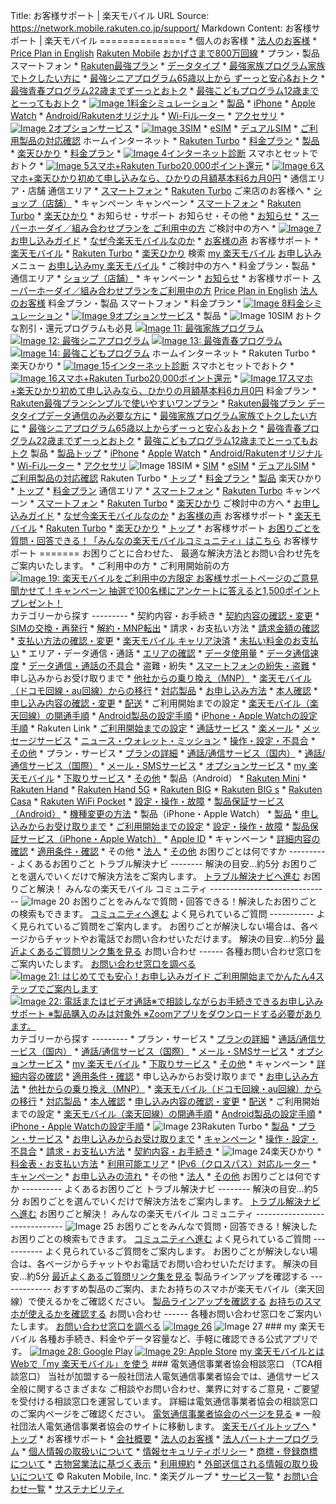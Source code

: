 Title: お客様サポート | 楽天モバイル URL Source: https://network.mobile.rakuten.co.jp/support/ Markdown Content: お客様サポート | 楽天モバイル =============== * 個人のお客様 * [法人のお客様](https://business.mobile.rakuten.co.jp/?scid=wi_rmb_pers_header) * [Price Plan in English](https://network.mobile.rakuten.co.jp/fee/saikyo-plan/en/?l-id=gnavi_fee_saikyo-plan-en) [Rakuten Mobile](https://network.mobile.rakuten.co.jp/?l-id=gnavi_logo) [おかげさまで800万回線](https://network.mobile.rakuten.co.jp/feature/why-rakuten-mobile/?l-id=gnavi_500-banner_why-rakuten-mobile) * プラン・製品 スマートフォン * [Rakuten最強プラン](https://network.mobile.rakuten.co.jp/fee/saikyo-plan/?l-id=gnavi_fee_saikyo-plan) * [データタイプ](https://network.mobile.rakuten.co.jp/fee/saikyo-plan/data-type/?l-id=gnavi_fee_saikyo-plan_data-type) * [最強家族プログラム家族でトクしたい方に](https://network.mobile.rakuten.co.jp/fee/family/?l-id=gnavi_fee_family) * [最強シニアプログラム65歳以上から ずーっと安心&おトク](https://network.mobile.rakuten.co.jp/fee/senior/?l-id=gnavi_fee_senior) * [最強青春プログラム22歳までずーっとおトク](https://network.mobile.rakuten.co.jp/fee/youth/?l-id=gnavi_fee_youth) * [最強こどもプログラム12歳までとーってもおトク](https://network.mobile.rakuten.co.jp/fee/kids/?l-id=gnavi_fee_kids) * [![Image 1](https://network.mobile.rakuten.co.jp/assets/img/common/icon-fee-simulation.svg)料金シミュレーション](https://network.mobile.rakuten.co.jp/fee/simulation/?l-id=gnavi_fee_un-limit_simulation) * [製品](https://network.mobile.rakuten.co.jp/product/?l-id=gnavi_product) * [iPhone](https://network.mobile.rakuten.co.jp/product/iphone/?l-id=gnavi_product_iphone) * [Apple Watch](https://network.mobile.rakuten.co.jp/product/apple-watch/?l-id=gnavi_product_apple-watch) * [Android/Rakutenオリジナル](https://network.mobile.rakuten.co.jp/product/smartphone/?l-id=gnavi_product_smartphone) * [Wi-Fiルーター](https://network.mobile.rakuten.co.jp/product/internet/?l-id=gnavi_product_internet) * [アクセサリ](https://network.mobile.rakuten.co.jp/product/accessory/?l-id=gnavi_product_accessory) * [![Image 2](https://network.mobile.rakuten.co.jp/assets/img/common/icon-service.svg)オプションサービス](https://network.mobile.rakuten.co.jp/service/?l-id=gnavi_service) * [![Image 3](https://network.mobile.rakuten.co.jp/assets/img/common/icon-sim.svg)SIM](https://network.mobile.rakuten.co.jp/product/sim/?l-id=gnavi_product_sim) * [eSIM](https://network.mobile.rakuten.co.jp/product/sim/esim/?l-id=gnavi_product_sim_esim) * [デュアルSIM](https://network.mobile.rakuten.co.jp/product/sim/dual-sim/?l-id=gnavi_product_sim_dual-sim) * [ご利用製品の対応確認](https://network.mobile.rakuten.co.jp/product/byod/?l-id=gnavi_product_byod) ホームインターネット * [Rakuten Turbo](https://network.mobile.rakuten.co.jp/internet/turbo/?l-id=gnavi_internet_turbo) * [料金プラン](https://network.mobile.rakuten.co.jp/internet/turbo/fee/?l-id=gnavi_internet_turbo_fee) * [製品](https://network.mobile.rakuten.co.jp/internet/turbo/product/?l-id=gnavi_internet_turbo_product) * [楽天ひかり](https://network.mobile.rakuten.co.jp/hikari/?l-id=gnavi_hikari) * [料金プラン](https://network.mobile.rakuten.co.jp/hikari/fee/pricelist/?l-id=gnavi_hikari_fee) * [![Image 4](https://network.mobile.rakuten.co.jp/assets/img/common/icon-internet.svg)インターネット診断](https://network.mobile.rakuten.co.jp/internet/?l-id=gnavi_internet#diagnose) スマホとセットでおトク * [![Image 5](https://network.mobile.rakuten.co.jp/assets/img/common/spset.svg)スマホ+Rakuten Turbo20,000ポイント還元](https://network.mobile.rakuten.co.jp/internet/turbo/campaign/six-month-free/?l-id=gnavi_internet_turbo_campaign_set) * [![Image 6](https://network.mobile.rakuten.co.jp/assets/img/common/icon-sp-hikari.svg)スマホ+楽天ひかり初めて申し込みなら、ひかりの月額基本料6カ月0円](https://network.mobile.rakuten.co.jp/hikari/campaign/six-month-free/?l-id=gnavi_hikari_campaign_six-month-free_set) * 通信エリア・店舗 通信エリア * [スマートフォン](https://network.mobile.rakuten.co.jp/area/?l-id=gnavi_area) * [Rakuten Turbo](https://network.mobile.rakuten.co.jp/internet/turbo/area/?l-id=gnavi_internet_turbo_area) ご来店のお客様へ * [ショップ（店舗）](https://network.mobile.rakuten.co.jp/shop/?l-id=gnavi_shop) * キャンペーン キャンペーン * [スマートフォン](https://network.mobile.rakuten.co.jp/campaign/?l-id=gnavi_campaign) * [Rakuten Turbo](https://network.mobile.rakuten.co.jp/internet/turbo/campaign/six-month-free/?l-id=gnavi_internet_turbo_campaign) * [楽天ひかり](https://network.mobile.rakuten.co.jp/hikari/campaign/six-month-free/?l-id=gnavi_hikari_campaign_six-month-free) * お知らせ・サポート お知らせ・その他 * [お知らせ](https://network.mobile.rakuten.co.jp/information/?l-id=gnavi_info) * [スーパーホーダイ／組み合わせプランを ご利用中の方](https://mobile.rakuten.co.jp/mvno/?l-id=gnavi_mvno) ご検討中の方へ * [![Image 7](https://network.mobile.rakuten.co.jp/assets/img/common/icon-new-user.svg)お申し込みガイド](https://network.mobile.rakuten.co.jp/guide/procedure/?l-id=gnavi_guide_procedure) * [なぜ今楽天モバイルなのか](https://network.mobile.rakuten.co.jp/feature/why-rakuten-mobile/?l-id=gnavi_feature_why-rakuten-mobile) * [お客様の声](https://network.mobile.rakuten.co.jp/uservoice/?l-id=gnavi_uservoice) お客様サポート * [楽天モバイル](https://network.mobile.rakuten.co.jp/support/?l-id=gnavi_support) * [Rakuten Turbo](https://network.mobile.rakuten.co.jp/internet/turbo/support/?l-id=gnavi_internet_turbo_support) * [楽天ひかり](https://network.mobile.rakuten.co.jp/hikari/support/?l-id=gnavi_hikari_support) 検索 [my 楽天モバイル](https://portal.mobile.rakuten.co.jp/my-rakuten-mobile?l-id=network_gnavi_ecare) [お申し込み](https://network.mobile.rakuten.co.jp/guide/application/?ref=header&lid-r;=gnavi_onboarding) メニュー [お申し込み](https://network.mobile.rakuten.co.jp/guide/application/?ref=header&lid-r;=burger_onboarding)[my 楽天モバイル](https://portal.mobile.rakuten.co.jp/my-rakuten-mobile?l-id=network_burger_ecare) * ご検討中の方へ * 料金プラン・製品 * 通信エリア * [ショップ（店舗）](https://network.mobile.rakuten.co.jp/shop/?l-id=burger_shop) * キャンペーン * [お知らせ](https://network.mobile.rakuten.co.jp/information/?l-id=burger_info) * お客様サポート [スーパーホーダイ／組み合わせプランをご利用中の方](https://mobile.rakuten.co.jp/mvno/?l-id=burger_mvno) [Price Plan in English](https://network.mobile.rakuten.co.jp/fee/saikyo-plan/en/?l-id=burger_fee_saikyo-plan-en) [法人のお客様](https://business.mobile.rakuten.co.jp/?scid=wi_rmb_pers_burger) 料金プラン・製品 スマートフォン * 料金プラン * [![Image 8](https://network.mobile.rakuten.co.jp/assets/img/common/icon-fee-simulation.svg)料金シミュレーション](https://network.mobile.rakuten.co.jp/fee/simulation/?l-id=burger_fee_un-limit_simulation) * [![Image 9](https://network.mobile.rakuten.co.jp/assets/img/common/icon-service.svg)オプションサービス](https://network.mobile.rakuten.co.jp/service/?l-id=burger_service) * 製品 * ![Image 10](https://network.mobile.rakuten.co.jp/assets/img/common/icon-sim.svg)SIM おトクな割引・還元プログラムも必見 [![Image 11: 最強家族プログラム](https://network.mobile.rakuten.co.jp/assets/img/common/img-family-240913.png)](https://network.mobile.rakuten.co.jp/fee/family/?l-id=burger_banner_fee-family) [![Image 12: 最強シニアプログラム](https://network.mobile.rakuten.co.jp/assets/img/common/img-senior.png)](https://network.mobile.rakuten.co.jp/fee/senior/?l-id=burger_banner_fee_senior) [![Image 13: 最強青春プログラム](https://network.mobile.rakuten.co.jp/assets/img/common/img-youth-240913.png)](https://network.mobile.rakuten.co.jp/fee/youth/?l-id=burger_banner_fee-youth) [![Image 14: 最強こどもプログラム](https://network.mobile.rakuten.co.jp/assets/img/common/img-kids-240913.png)](https://network.mobile.rakuten.co.jp/fee/kids/?l-id=burger_banner_fee-kids) ホームインターネット * Rakuten Turbo * 楽天ひかり * [![Image 15](https://network.mobile.rakuten.co.jp/assets/img/common/icon-internet.svg)インターネット診断](https://network.mobile.rakuten.co.jp/internet/?l-id=burger_internet#diagnose) スマホとセットでおトク * [![Image 16](https://network.mobile.rakuten.co.jp/assets/img/common/spset.svg)スマホ+Rakuten Turbo20,000ポイント還元](https://network.mobile.rakuten.co.jp/internet/turbo/campaign/six-month-free/?l-id=burger_internet_turbo_campaign_set) * [![Image 17](https://network.mobile.rakuten.co.jp/assets/img/common/icon-sp-hikari.svg)スマホ+楽天ひかり初めて申し込みなら、ひかりの月額基本料6カ月0円](https://network.mobile.rakuten.co.jp/hikari/campaign/six-month-free/?l-id=burger_hikari_campaign_six-month-free_set) 料金プラン * [Rakuten最強プランシンプルで使いやすいワンプラン](https://network.mobile.rakuten.co.jp/fee/saikyo-plan/?l-id=burger_fee_saikyo-plan) * [Rakuten最強プラン データタイプデータ通信のみ必要な方に](https://network.mobile.rakuten.co.jp/fee/saikyo-plan/data-type/?l-id=burger_fee_saikyo-plan_data-type) * [最強家族プログラム家族でトクしたい方に](https://network.mobile.rakuten.co.jp/fee/family/?l-id=burger_fee_family) * [最強シニアプログラム65歳以上からずーっと安心＆おトク](https://network.mobile.rakuten.co.jp/fee/senior/?l-id=burger_fee_senior) * [最強青春プログラム22歳までずーっとおトク](https://network.mobile.rakuten.co.jp/fee/youth/?l-id=burger_fee_youth) * [最強こどもプログラム12歳までとーってもおトク](https://network.mobile.rakuten.co.jp/fee/kids/?l-id=burger_fee_kids) 製品 * [製品トップ](https://network.mobile.rakuten.co.jp/product/?l-id=burger_product) * [iPhone](https://network.mobile.rakuten.co.jp/product/iphone/?l-id=burger_product_iphone) * [Apple Watch](https://network.mobile.rakuten.co.jp/product/apple-watch/?l-id=burger_product_apple-watch) * [Android/Rakutenオリジナル](https://network.mobile.rakuten.co.jp/product/smartphone/?l-id=burger_product_smartphone) * [Wi-Fiルーター](https://network.mobile.rakuten.co.jp/product/internet/?l-id=burger_product_internet) * [アクセサリ](https://network.mobile.rakuten.co.jp/product/accessory/?l-id=burger_product_accessory) ![Image 18](https://network.mobile.rakuten.co.jp/assets/img/common/icon-sim.svg)SIM * [SIM](https://network.mobile.rakuten.co.jp/product/sim/?l-id=burger_product_sim) * [eSIM](https://network.mobile.rakuten.co.jp/product/sim/esim/?l-id=burger_product_sim_esim) * [デュアルSIM](https://network.mobile.rakuten.co.jp/product/sim/dual-sim/?l-id=burger_product_sim_dual-sim) * [ご利用製品の対応確認](https://network.mobile.rakuten.co.jp/product/byod/?l-id=burger_product_byod) Rakuten Turbo * [トップ](https://network.mobile.rakuten.co.jp/internet/turbo/?l-id=burger_internet_turbo) * [料金プラン](https://network.mobile.rakuten.co.jp/internet/turbo/fee/?l-id=burger_internet_turbo_fee) * [製品](https://network.mobile.rakuten.co.jp/internet/turbo/product/?l-id=burger_internet_turbo_product) 楽天ひかり * [トップ](https://network.mobile.rakuten.co.jp/hikari/?l-id=burger_hikari) * [料金プラン](https://network.mobile.rakuten.co.jp/hikari/fee/pricelist/?l-id=burger_hikari_fee) 通信エリア * [スマートフォン](https://network.mobile.rakuten.co.jp/area/?l-id=burger_area) * [Rakuten Turbo](https://network.mobile.rakuten.co.jp/internet/turbo/area/?l-id=burger_internet_turbo_area) キャンペーン * [スマートフォン](https://network.mobile.rakuten.co.jp/campaign/?l-id=burger_campaign) * [Rakuten Turbo](https://network.mobile.rakuten.co.jp/internet/turbo/campaign/six-month-free/?l-id=burger_internet_turbo_campaign) * [楽天ひかり](https://network.mobile.rakuten.co.jp/hikari/campaign/six-month-free/?l-id=burger_hikari_campaign_six-month-free) ご検討中の方へ * [お申し込みガイド](https://network.mobile.rakuten.co.jp/guide/procedure/?l-id=burger_guide_procedure) * [なぜ今楽天モバイルなのか](https://network.mobile.rakuten.co.jp/feature/why-rakuten-mobile/?l-id=burger_feature_why-rakuten-mobile) * [お客様の声](https://network.mobile.rakuten.co.jp/uservoice/?l-id=burger_uservoice) お客様サポート * [楽天モバイル](https://network.mobile.rakuten.co.jp/support/?l-id=burger_support) * [Rakuten Turbo](https://network.mobile.rakuten.co.jp/internet/turbo/support/?l-id=burger_internet_turbo_support) * [楽天ひかり](https://network.mobile.rakuten.co.jp/hikari/support/?l-id=burger_hikari_support) * [トップ](https://network.mobile.rakuten.co.jp/) * お客様サポート [お困りごとを質問・回答できる！「みんなの楽天モバイルコミュニティ」はこちら](https://community.mobile.rakuten.net/) お客様サポート ======= お困りごとに合わせた、 最適な解決方法とお問い合わせ先を ご案内いたします。 * ご利用中の方 * ご利用開始前の方 [![Image 19: 楽天モバイルをご利用中の方限定 お客様サポートページのご意見聞かせて！キャンペーン 抽選で100名様にアンケートに答えると1,500ポイントプレゼント！](https://network.mobile.rakuten.co.jp/assets/img/bnr/bnr-support-survey-1032-160.png)](https://network.mobile.rakuten.co.jp/campaign/support-survey/?l-id=support_campaign_support-survey) カテゴリーから探す \--------- * 契約内容・お手続き * [契約内容の確認・変更](https://network.mobile.rakuten.co.jp/support/contract-detail/confirmation/?l-id=support_top_member_category) * [SIMの交換・再発行](https://network.mobile.rakuten.co.jp/support/contract-detail/sim/?l-id=support_top_member_category) * [解約・MNP転出](https://network.mobile.rakuten.co.jp/support/contract-detail/cancellation/?l-id=support_top_member_category) * 請求・お支払い方法 * [請求金額の確認](https://network.mobile.rakuten.co.jp/support/payment/bill/?l-id=support_top_member_category) * [支払い方法の確認・変更](https://network.mobile.rakuten.co.jp/support/payment/payment/?l-id=support_top_member_category) * [楽天モバイル キャリア決済](https://network.mobile.rakuten.co.jp/support/payment/google/?l-id=support_top_member_category) * [未払い料金のお支払い](https://network.mobile.rakuten.co.jp/support/payment/invoice/?l-id=support_top_member_category) * エリア・データ通信・通話 * [エリアの確認](https://network.mobile.rakuten.co.jp/support/area/area/?l-id=support_top_member_category) * [データ使用量](https://network.mobile.rakuten.co.jp/support/area/data/?l-id=support_top_member_category) * [データ通信速度](https://network.mobile.rakuten.co.jp/support/area/connection/?l-id=support_top_member_category) * [データ通信・通話の不具合](https://network.mobile.rakuten.co.jp/support/area/data-trouble/?l-id=support_top_member_category) * 盗難・紛失 * [スマートフォンの紛失・盗難](https://network.mobile.rakuten.co.jp/support/suspension/suspension/?l-id=support_top_member_category) * 申し込みからお受け取りまで * [他社からの乗り換え（MNP）](https://network.mobile.rakuten.co.jp/support/application/mnp/?l-id=support_top_member_category) * [楽天モバイル（ドコモ回線・au回線）からの移行](https://network.mobile.rakuten.co.jp/support/application/migration/?l-id=support_top_member_category) * [対応製品](https://network.mobile.rakuten.co.jp/support/application/compatible-device/?l-id=support_top_member_category) * [お申し込み方法](https://network.mobile.rakuten.co.jp/support/application/flow/?l-id=support_top_member_category) * [本人確認](https://network.mobile.rakuten.co.jp/support/application/verification/?l-id=support_top_member_category) * [申し込み内容の確認・変更](https://network.mobile.rakuten.co.jp/support/application/confirmation/?l-id=support_top_member_category) * [配送](https://network.mobile.rakuten.co.jp/support/application/delivery/?l-id=support_top_member_category) * ご利用開始までの設定 * [楽天モバイル（楽天回線）の開通手順](https://network.mobile.rakuten.co.jp/guide/opening/?l-id=support_top_member_category) * [Android製品の設定手順](https://network.mobile.rakuten.co.jp/support/setting/android/?l-id=support_top_member_category) * [iPhone・Apple Watchの設定手順](https://network.mobile.rakuten.co.jp/support/iphone/initial-setting/?l-id=support_top_member_category) * Rakuten Link * [ご利用開始までの設定](https://network.mobile.rakuten.co.jp/support/link/setting/?l-id=support_top_member_category) * [通話サービス](https://network.mobile.rakuten.co.jp/support/link/voice/?l-id=support_top_member_category) * [楽メール](https://network.mobile.rakuten.co.jp/support/link/rakumail/?l-id=support_top_member_category) * [メッセージサービス](https://network.mobile.rakuten.co.jp/support/link/message/?l-id=support_top_member_category) * [ニュース・ウォレット・ミッション](https://network.mobile.rakuten.co.jp/support/link/news/?l-id=support_top_member_category) * [操作・設定・不具合](https://network.mobile.rakuten.co.jp/support/link/manual/?l-id=support_top_member_category) * [その他](https://network.mobile.rakuten.co.jp/support/link/other/?l-id=support_top_member_category) * プラン・サービス * [プランの詳細](https://network.mobile.rakuten.co.jp/support/plan/detail/?l-id=support_top_member_category) * [通話/通信サービス（国内）](https://network.mobile.rakuten.co.jp/support/plan/internal-voice/?l-id=support_top_member_category) * [通話/通信サービス（国際）](https://network.mobile.rakuten.co.jp/support/plan/international-voice/?l-id=support_top_member_category) * [メール・SMSサービス](https://network.mobile.rakuten.co.jp/support/plan/sms/?l-id=support_top_member_category) * [オプションサービス](https://network.mobile.rakuten.co.jp/support/plan/service/?l-id=support_top_member_category) * [my 楽天モバイル](https://network.mobile.rakuten.co.jp/support/plan/my-rakuten-mobile/?l-id=support_top_member_category) * [下取りサービス](https://network.mobile.rakuten.co.jp/support/plan/tradein/?l-id=support_top_member_category) * [その他](https://network.mobile.rakuten.co.jp/support/plan/other/?l-id=support_top_member_category) * 製品（Android） * [Rakuten Mini](https://network.mobile.rakuten.co.jp/support/product/mini/?l-id=support_top_member_category) * [Rakuten Hand](https://network.mobile.rakuten.co.jp/support/product/hand/?l-id=support_top_member_category) * [Rakuten Hand 5G](https://network.mobile.rakuten.co.jp/support/product/hand-5g/?l-id=support_top_member_category) * [Rakuten BIG](https://network.mobile.rakuten.co.jp/support/product/big/?l-id=support_top_member_category) * [Rakuten BIG s](https://network.mobile.rakuten.co.jp/support/product/big-s/?l-id=support_top_member_category) * [Rakuten Casa](https://network.mobile.rakuten.co.jp/support/product/casa/?l-id=support_top_member_category) * [Rakuten WiFi Pocket](https://network.mobile.rakuten.co.jp/support/product/wifi-pocket/?l-id=support_top_member_category) * [設定・操作・故障](https://network.mobile.rakuten.co.jp/support/product/setting/?l-id=support_top_member_category) * [製品保証サービス（Android）](https://network.mobile.rakuten.co.jp/support/product/product-warranty/?l-id=support_top_member_category) * [機種変更の方法](https://network.mobile.rakuten.co.jp/support/product/upgrade/?l-id=support_top_member_category) * 製品（iPhone・Apple Watch） * [製品](https://network.mobile.rakuten.co.jp/support/iphone/iphone/?l-id=support_top_member_category) * [申し込みからお受け取りまで](https://network.mobile.rakuten.co.jp/support/iphone/application/?l-id=support_top_member_category) * [ご利用開始までの設定](https://network.mobile.rakuten.co.jp/support/iphone/initial-setting/?l-id=support_top_member_category) * [設定・操作・故障](https://network.mobile.rakuten.co.jp/support/iphone/setting/?l-id=support_top_member_category) * [製品保証サービス（iPhone・Apple Watch）](https://network.mobile.rakuten.co.jp/support/iphone/product-warranty/?l-id=support_top_member_category) * [Apple ID](https://network.mobile.rakuten.co.jp/support/iphone/apple-id/?l-id=support_top_member_category) * キャンペーン * [詳細内容の確認](https://network.mobile.rakuten.co.jp/support/price-discount/detail/?l-id=support_top_member_category) * [適用条件・確認](https://network.mobile.rakuten.co.jp/support/price-discount/point-granted/?l-id=support_top_member_category) * その他 * [法人](https://network.mobile.rakuten.co.jp/support/other/business/?l-id=support_top_member_category) * [その他](https://network.mobile.rakuten.co.jp/support/other/other/?l-id=support_top_member_category) お困りごとは何ですか \---------- よくあるお困りごと トラブル解決ナビ \-------- 解決の目安…約5分 お困りごとを選んでいくだけで解決方法をご案内します。 [トラブル解決ナビへ進む](https://network.mobile.rakuten.co.jp/guide/trouble-check/?l-id=support_member_guide_trouble-check#/member/) お困りごと解決！ みんなの楽天モバイル コミュニティ \------------------------------ ![Image 20](https://network.mobile.rakuten.co.jp/assets/img/support/community-support-1032-206_230700.png) お困りごとをみんなで質問・回答できる！解決したお困りごとの検索もできます。 [コミュニティへ進む](https://community.mobile.rakuten.net/) よく見られているご質問 \----------- よく見られているご質問をご案内します。 お困りごとが解決しない場合は、各ページからチャットやお電話でお問い合わせいただけます。 解決の目安…約5分 [最近よくあるご質問リンク集を見る](https://network.mobile.rakuten.co.jp/support/faq/?l-id=support_pre-member_support_faq) お問い合わせ \------ 各種お問い合わせ窓口をご案内いたします。 [お問い合わせ窓口を調べる](https://network.mobile.rakuten.co.jp/support/inquiry/?l-id=support_member_support_inquiry) [![Image 21: はじめてでも安心！お申し込みガイド ご利用開始までかんたん4ステップでご案内します](https://network.mobile.rakuten.co.jp/assets/img/bnr/bnr-guide-procedure-504-158-230922.png)](https://network.mobile.rakuten.co.jp/guide/procedure/?l-id=support_pre-member_guide_procedure) [![Image 22: 電話またはビデオ通話※で相談しながらお手続きできるお申し込みサポート ※製品購入のみは対象外 ※Zoomアプリをダウンロードする必要があります。](https://network.mobile.rakuten.co.jp/assets/img/bnr/bnr-entry-support-504-158-230922.png)](https://network.mobile.rakuten.co.jp/guide/application-support/?l-id=support_pre-member_guide_application-support) カテゴリーから探す \--------- * プラン・サービス * [プランの詳細](https://network.mobile.rakuten.co.jp/support/plan/detail/?l-id=support_top_pre-member_category) * [通話/通信サービス（国内）](https://network.mobile.rakuten.co.jp/support/plan/internal-voice/?l-id=support_top_pre-member_category) * [通話/通信サービス（国際）](https://network.mobile.rakuten.co.jp/support/plan/international-voice/?l-id=support_top_pre-member_category) * [メール・SMSサービス](https://network.mobile.rakuten.co.jp/support/plan/sms/?l-id=support_top_pre-member_category) * [オプションサービス](https://network.mobile.rakuten.co.jp/support/plan/service/?l-id=support_top_pre-member_category) * [my 楽天モバイル](https://network.mobile.rakuten.co.jp/support/plan/my-rakuten-mobile/?l-id=support_top_pre-member_category) * [下取りサービス](https://network.mobile.rakuten.co.jp/support/plan/tradein/?l-id=support_top_pre-member_category) * [その他](https://network.mobile.rakuten.co.jp/support/plan/other/?l-id=support_top_pre-member_category) * キャンペーン * [詳細内容の確認](https://network.mobile.rakuten.co.jp/support/price-discount/detail/?l-id=support_top_pre-_member_category) * [適用条件・確認](https://network.mobile.rakuten.co.jp/support/price-discount/point-granted/?l-id=support_top_pre-member_category) * 申し込みからお受け取りまで * [お申し込み方法](https://network.mobile.rakuten.co.jp/support/application/flow/?l-id=support_top_pre-member_category) * [他社からの乗り換え（MNP）](https://network.mobile.rakuten.co.jp/support/application/mnp/?l-id=support_top_pre-member_category) * [楽天モバイル（ドコモ回線・au回線）からの移行](https://network.mobile.rakuten.co.jp/support/application/migration/?l-id=support_top_pre-member_category) * [対応製品](https://network.mobile.rakuten.co.jp/support/application/compatible-device/?l-id=support_top_pre-member_category) * [本人確認](https://network.mobile.rakuten.co.jp/support/application/verification/?l-id=support_top_pre-member_category) * [申し込み内容の確認・変更](https://network.mobile.rakuten.co.jp/support/application/confirmation/?l-id=support_top_pre-member_category) * [配送](https://network.mobile.rakuten.co.jp/support/application/delivery/?l-id=support_top_pre-member_category) * ご利用開始までの設定 * [楽天モバイル（楽天回線）の開通手順](https://network.mobile.rakuten.co.jp/guide/opening/?l-id=support_top_pre-member_category) * [Android製品の設定手順](https://network.mobile.rakuten.co.jp/support/setting/android/?l-id=support_top_pre-member_category) * [iPhone・Apple Watchの設定手順](https://network.mobile.rakuten.co.jp/support/iphone/initial-setting/?l-id=support_top_pre-member_category) * ![Image 23](https://network.mobile.rakuten.co.jp/assets/img/support/icon-product.svg)Rakuten Turbo * [製品](https://network.mobile.rakuten.co.jp/internet/turbo/support/product/?l-id=support_top_pre-member_category) * [プラン・サービス](https://network.mobile.rakuten.co.jp/internet/turbo/support/plan/?l-id=support_top_pre-member_category) * [お申し込みからお受け取りまで](https://network.mobile.rakuten.co.jp/internet/turbo/support/flow/?l-id=support_top_pre-member_category) * [キャンペーン](https://network.mobile.rakuten.co.jp/internet/turbo/support/campaign/?l-id=support_top_pre-member_category) * [操作・設定・不具合](https://network.mobile.rakuten.co.jp/internet/turbo/support/setting/?l-id=support_top_pre-member_category) * [請求・お支払い方法](https://network.mobile.rakuten.co.jp/internet/turbo/support/payment/?l-id=support_top_pre-member_category) * [契約内容・お手続き](https://network.mobile.rakuten.co.jp/internet/turbo/support/contract/?l-id=support_top_pre-member_category) * ![Image 24](https://network.mobile.rakuten.co.jp/assets/img/support/img-hikari.svg)楽天ひかり * [料金表・お支払い方法](https://network.mobile.rakuten.co.jp/hikari/fee/pricelist/?l-id=support_top_pre-member_category) * [利用可能エリア](https://network.mobile.rakuten.co.jp/hikari/internet/area/?l-id=support_top_pre-member_category) * [IPv6（クロスパス）対応ルーター](https://network.mobile.rakuten.co.jp/hikari/support/wifi-router/?l-id=support_top_pre-member_category) * [キャンペーン](https://network.mobile.rakuten.co.jp/hikari/campaign/six-month-free/?l-id=support_top_pre-member_category_hikari_campaign_six-month-free) * [お申し込みの流れ](https://network.mobile.rakuten.co.jp/hikari/flow/?l-id=support_top_pre-member_category) * その他 * [法人](https://network.mobile.rakuten.co.jp/support/other/business/?l-id=support_top_pre-member_category) * [その他](https://network.mobile.rakuten.co.jp/support/other/other/?l-id=support_top_pre-member_category) お困りごとは何ですか \---------- よくあるお困りごと トラブル解決ナビ \-------- 解決の目安…約5分 お困りごとを選んでいくだけで解決方法をご案内します。 [トラブル解決ナビへ進む](https://network.mobile.rakuten.co.jp/guide/trouble-check/?l-id=support_pre-member_guide_trouble-check#/pre-member/) お困りごと解決！ みんなの楽天モバイル コミュニティ \------------------------------ ![Image 25](https://network.mobile.rakuten.co.jp/assets/img/support/community-support-1032-206_230700.png) お困りごとをみんなで質問・回答できる！解決したお困りごとの検索もできます。 [コミュニティへ進む](https://community.mobile.rakuten.net/) よく見られているご質問 \----------- よく見られているご質問をご案内します。 お困りごとが解決しない場合は、各ページからチャットやお電話でお問い合わせいただけます。 解決の目安…約5分 [最近よくあるご質問リンク集を見る](https://network.mobile.rakuten.co.jp/support/faq/?l-id=support_pre-member_support_faq) 製品ラインアップを確認する \------------- おすすめ製品のご案内、またお持ちのスマホが楽天モバイル（楽天回線）で使えるかをご確認ください。 [製品ラインアップを確認する](https://network.mobile.rakuten.co.jp/product/?l-id=support_top_pre-member_product) [お持ちのスマホが使えるかを確認する](https://network.mobile.rakuten.co.jp/product/byod/?l-id=support_top_pre-member_product_byod) お問い合わせ \------ 各種お問い合わせ窓口をご案内いたします。 [お問い合わせ窓口を調べる](https://network.mobile.rakuten.co.jp/support/inquiry/?l-id=support_pre-member_support_inquiry) [![Image 26](https://network.mobile.rakuten.co.jp/assets/img/support/bnr-rlink-1032-120-220929.png)](https://network.mobile.rakuten.co.jp/guide/support-movie/?l-id=support_top_bnr_guide_support-movie) ![Image 27](https://network.mobile.rakuten.co.jp/assets/img/common/icon-rmb-app.png) ### my 楽天モバイル 各種お手続き、料金やデータ容量など、手軽に確認できる公式アプリです。 [![Image 28: Google Play](https://network.mobile.rakuten.co.jp/assets/img/common/btn-googleplay.png)](https://play.google.com/store/apps/details?id=jp.co.rakuten.mobile.ecare) [![Image 29: Apple Store](https://network.mobile.rakuten.co.jp/assets/img/common/btn-appstore.png)](https://apps.apple.com/jp/app/myrakutenmobile/id1473535769) [my 楽天モバイルとは](https://network.mobile.rakuten.co.jp/guide/my-rakuten-mobile/?l-id=support_top_guide_my-rakuten-mobile) [Webで「my 楽天モバイル」を使う](https://portal.mobile.rakuten.co.jp/my-rakuten-mobile) ### 電気通信事業者協会相談窓口 （TCA相談窓口） 当社が加盟する一般社団法人電気通信事業者協会では、通信サービス全般に関するさまざまな ご相談やお問い合わせ、業界に対するご意見・ご要望を受付ける相談窓口を運営しています。 詳細は電気通信事業者協会の相談窓口のご案内ページをご確認ください。 [電気通信事業者協会のページを見る](https://www.tca.or.jp/consult/) ※ 一般社団法人電気通信事業者協会のサイトに移動します。 [楽天モバイルトップへ](https://network.mobile.rakuten.co.jp/) * [トップ](https://network.mobile.rakuten.co.jp/) * お客様サポート * [会社概要](https://corp.mobile.rakuten.co.jp/) * [法人のお客様](https://business.mobile.rakuten.co.jp/?scid=wi_rmb_pers_footer) * [法人パートナープログラム](https://business.mobile.rakuten.co.jp/partner/?scid=wi_rmb_pers_footer) * [個人情報の取扱いについて](https://corp.mobile.rakuten.co.jp/guide/privacy/) * [情報セキュリティポリシー](https://corp.mobile.rakuten.co.jp/guide/security/) * [商標・登録商標について](https://corp.mobile.rakuten.co.jp/guide/trademark/) * [古物営業法に基づく表示](https://network.mobile.rakuten.co.jp/secondhand-dealer/) * [利用規約](https://network.mobile.rakuten.co.jp/terms/) * [外部送信される情報の取り扱いについて](https://network.mobile.rakuten.co.jp/optout/) © Rakuten Mobile, Inc. * 楽天グループ * [サービス一覧](https://www.rakuten.co.jp/sitemap/) * [お問い合わせ一覧](https://www.rakuten.co.jp/sitemap/inquiry.html) * [サステナビリティ](https://corp.rakuten.co.jp/sustainability/) 
